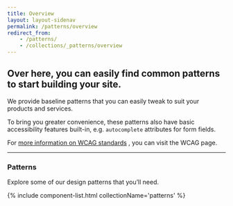 ```yaml
---
title: Overview
layout: layout-sidenav
permalink: /patterns/overview
redirect_from:
    - /patterns/
    - /collections/_patterns/overview
---
```


Over here, you can easily find common patterns to start building your site.
---------------------------------------------------------------------------

We provide baseline patterns that you can easily tweak to suit your products and services.

To bring you greater convenience, these patterns also have basic accessibility features built-in, e.g. `autocomplete` attributes for form fields.

For [more information on WCAG standards](https://www.w3.org/WAI/standards-guidelines/wcag/) , you can visit the WCAG page.

* * *

### Patterns

Explore some of our design patterns that you’ll need.

{% include component-list.html collectionName='patterns' %}
